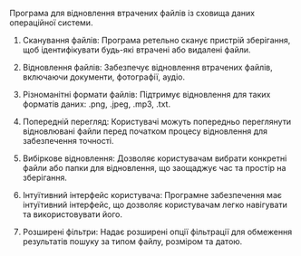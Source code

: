 Програма для відновлення втрачених файлів із сховища даних операційної системи.

1. Сканування файлів: Програма ретельно сканує пристрій зберігання, щоб ідентифікувати будь-які втрачені або видалені файли.

2. Відновлення файлів: Забезпечує відновлення втрачених файлів, включаючи документи, фотографії, аудіо.

3. Різноманітні формати файлів: Підтримує відновлення для таких форматів даних: .png, .jpeg, .mp3, .txt.

4. Попередній перегляд: Користувачі можуть попередньо переглянути відновлювані файли перед початком процесу відновлення для забезпечення точності.

5. Вибіркове відновлення: Дозволяє користувачам вибрати конкретні файли або папки для відновлення, що заощаджує час та простір на зберігання.

6. Інтуїтивний інтерфейс користувача: Програмне забезпечення має інтуїтивний інтерфейс, що дозволяє користувачам легко навігувати та використовувати його.

7. Розширені фільтри: Надає розширені опції фільтрації для обмеження результатів пошуку за типом файлу, розміром та датою.
